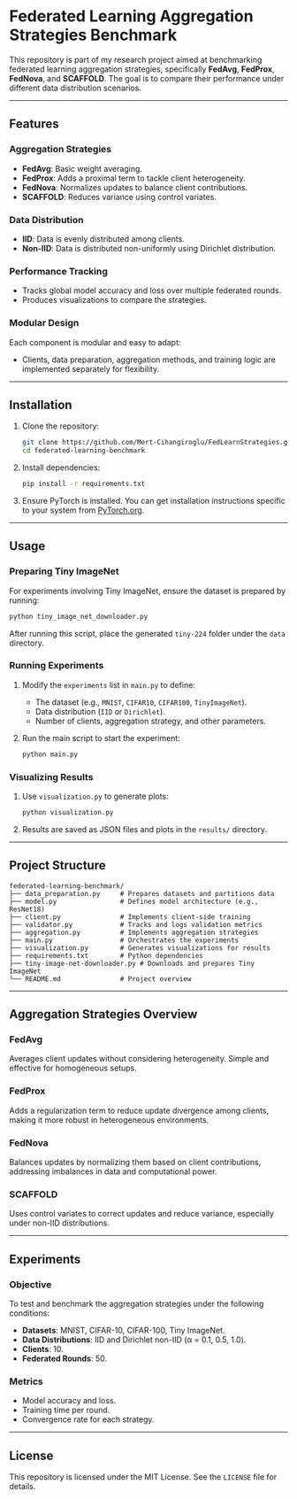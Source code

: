 
# Federated Learning Aggregation Strategies Benchmark

This repository is part of my research project aimed at benchmarking federated learning aggregation strategies, specifically **FedAvg**, **FedProx**, **FedNova**, and **SCAFFOLD**. The goal is to compare their performance under different data distribution scenarios.

---

## Features

### Aggregation Strategies
- **FedAvg**: Basic weight averaging.
- **FedProx**: Adds a proximal term to tackle client heterogeneity.
- **FedNova**: Normalizes updates to balance client contributions.
- **SCAFFOLD**: Reduces variance using control variates.

### Data Distribution
- **IID**: Data is evenly distributed among clients.
- **Non-IID**: Data is distributed non-uniformly using Dirichlet distribution.

### Performance Tracking
- Tracks global model accuracy and loss over multiple federated rounds.
- Produces visualizations to compare the strategies.

### Modular Design
Each component is modular and easy to adapt:
- Clients, data preparation, aggregation methods, and training logic are implemented separately for flexibility.

---

## Installation

1. Clone the repository:
   ```bash
   git clone https://github.com/Mert-Cihangiroglu/FedLearnStrategies.git
   cd federated-learning-benchmark
   ```

2. Install dependencies:
   ```bash
   pip install -r requirements.txt
   ```

3. Ensure PyTorch is installed. You can get installation instructions specific to your system from [PyTorch.org](https://pytorch.org/).

---

## Usage

### Preparing Tiny ImageNet
For experiments involving Tiny ImageNet, ensure the dataset is prepared by running:
```bash
python tiny_image_net_downloader.py
```
After running this script, place the generated `tiny-224` folder under the `data` directory.

### Running Experiments

1. Modify the `experiments` list in `main.py` to define:
   - The dataset (e.g., `MNIST`, `CIFAR10`, `CIFAR100`, `TinyImageNet`).
   - Data distribution (`IID` or `Dirichlet`).
   - Number of clients, aggregation strategy, and other parameters.

2. Run the main script to start the experiment:
   ```bash
   python main.py
   ```

### Visualizing Results

1. Use `visualization.py` to generate plots:
   ```bash
   python visualization.py
   ```

2. Results are saved as JSON files and plots in the `results/` directory.

---

## Project Structure

```plaintext
federated-learning-benchmark/
├── data_preparation.py     # Prepares datasets and partitions data
├── model.py                # Defines model architecture (e.g., ResNet18)
├── client.py               # Implements client-side training
├── validator.py            # Tracks and logs validation metrics
├── aggregation.py          # Implements aggregation strategies
├── main.py                 # Orchestrates the experiments
├── visualization.py        # Generates visualizations for results
├── requirements.txt        # Python dependencies
├── tiny-image-net-downloader.py # Downloads and prepares Tiny ImageNet
└── README.md               # Project overview
```

---

## Aggregation Strategies Overview

### FedAvg
Averages client updates without considering heterogeneity. Simple and effective for homogeneous setups.

### FedProx
Adds a regularization term to reduce update divergence among clients, making it more robust in heterogeneous environments.

### FedNova
Balances updates by normalizing them based on client contributions, addressing imbalances in data and computational power.

### SCAFFOLD
Uses control variates to correct updates and reduce variance, especially under non-IID distributions.

---

## Experiments

### Objective
To test and benchmark the aggregation strategies under the following conditions:

- **Datasets**: MNIST, CIFAR-10, CIFAR-100, Tiny ImageNet.
- **Data Distributions**: IID and Dirichlet non-IID (α = 0.1, 0.5, 1.0).
- **Clients**: 10.
- **Federated Rounds**: 50.

### Metrics
- Model accuracy and loss.
- Training time per round.
- Convergence rate for each strategy.

---

## License
This repository is licensed under the MIT License. See the `LICENSE` file for details.
